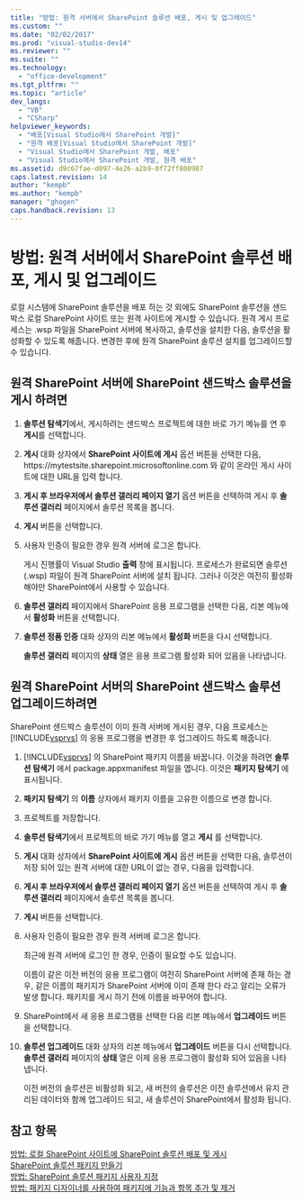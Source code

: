 ```yaml
---
title: "방법: 원격 서버에서 SharePoint 솔루션 배포, 게시 및 업그레이드"
ms.custom: ""
ms.date: "02/02/2017"
ms.prod: "visual-studio-dev14"
ms.reviewer: ""
ms.suite: ""
ms.technology: 
  - "office-development"
ms.tgt_pltfrm: ""
ms.topic: "article"
dev_langs: 
  - "VB"
  - "CSharp"
helpviewer_keywords: 
  - "배포[Visual Studio에서 SharePoint 개발]"
  - "원격 배포[Visual Studio에서 SharePoint 개발]"
  - "Visual Studio에서 SharePoint 개발, 배포"
  - "Visual Studio에서 SharePoint 개발, 원격 배포"
ms.assetid: d9c67fae-d097-4e26-a2b9-0f72ff800987
caps.latest.revision: 14
author: "kempb"
ms.author: "kempb"
manager: "ghogen"
caps.handback.revision: 13
---
```

# 방법: 원격 서버에서 SharePoint 솔루션 배포, 게시 및 업그레이드
  로컬 시스템에 SharePoint 솔루션을 배포 하는 것 외에도 SharePoint 솔루션을 샌드박스 로컬 SharePoint 사이트 또는 원격 사이트에 게시할 수 있습니다.  원격 게시 프로세스는 .wsp 파일을 SharePoint 서버에 복사하고, 솔루션을 설치한 다음, 솔루션을 활성화할 수 있도록 해줍니다.  변경한 후에 원격 SharePoint 솔루션 설치를 업그레이드할 수 있습니다.  
  
## 원격 SharePoint 서버에 SharePoint 샌드박스 솔루션을 게시 하려면  
  
1.  **솔루션 탐색기**에서, 게시하려는 샌드박스 프로젝트에 대한 바로 가기 메뉴를 연 후 **게시**를 선택합니다.  
  
2.  **게시** 대화 상자에서 **SharePoint 사이트에 게시** 옵션 버튼을 선택한 다음, https:\/\/mytestsite.sharepoint.microsoftonline.com 와 같이 온라인 게시 사이트에 대한 URL을 입력 합니다.  
  
3.  **게시 후 브라우저에서 솔루션 갤러리 페이지 열기** 옵션 버튼을 선택하여 게시 후 **솔루션 갤러리** 페이지에서 솔루션 목록을 봅니다.  
  
4.  **게시** 버튼을 선택합니다.  
  
5.  사용자 인증이 필요한 경우 원격 서버에 로그온 합니다.  
  
     게시 진행률이 Visual Studio **출력** 창에 표시됩니다.  프로세스가 완료되면 솔루션 \(.wsp\) 파일이 원격 SharePoint 서버에 설치 됩니다.  그러나 이것은 여전히 활성화 해야만 SharePoint에서 사용할 수 있습니다.  
  
6.  **솔루션 갤러리** 페이지에서 SharePoint 응용 프로그램을 선택한 다음, 리본 메뉴에서 **활성화** 버튼을 선택합니다.  
  
7.  **솔루션 정품 인증** 대화 상자의 리본 메뉴에서 **활성화** 버튼을 다시 선택합니다.  
  
     **솔루션 갤러리** 페이지의 **상태** 열은 응용 프로그램 활성화 되어 있음을 나타냅니다.  
  
## 원격 SharePoint 서버의 SharePoint 샌드박스 솔루션 업그레이드하려면  
 SharePoint 샌드박스 솔루션이 이미 원격 서버에 게시된 경우, 다음 프로세스는 [!INCLUDE[vsprvs](../sharepoint/includes/vsprvs-md.md)] 의 응용 프로그램을 변경한 후 업그레이드 하도록 해줍니다.  
  
1.  [!INCLUDE[vsprvs](../sharepoint/includes/vsprvs-md.md)] 의 SharePoint 패키지 이름을 바꿉니다.  이것을 하려면 **솔루션 탐색기** 에서 package.appxmanifest 파일을 엽니다.  이것은 **패키지 탐색기** 에 표시됩니다.  
  
2.  **패키지 탐색기** 의 **이름** 상자에서 패키지 이름을 고유한 이름으로 변경 합니다.  
  
3.  프로젝트를 저장합니다.  
  
4.  **솔루션 탐색기**에서 프로젝트의 바로 가기 메뉴를 열고 **게시** 를 선택합니다.  
  
5.  **게시** 대화 상자에서 **SharePoint 사이트에 게시** 옵션 버튼을 선택한 다음, 솔루션이 저장 되어 있는 원격 서버에 대한 URL이 없는 경우, 다음을 입력합니다.  
  
6.  **게시 후 브라우저에서 솔루션 갤러리 페이지 열기** 옵션 버튼을 선택하여 게시 후 **솔루션 갤러리** 페이지에서 솔루션 목록을 봅니다.  
  
7.  **게시** 버튼을 선택합니다.  
  
8.  사용자 인증이 필요한 경우 원격 서버에 로그온 합니다.  
  
     최근에 원격 서버에 로그인 한 경우, 인증이 필요할 수도 있습니다.  
  
     이름이 같은 이전 버전의 응용 프로그램이 여전히 SharePoint 서버에 존재 하는 경우, 같은 이름의 패키지가 SharePoint 서버에 이미 존재 한다 라고 알리는 오류가 발생 합니다.  패키지를 게시 하기 전에 이름을 바꾸어야 합니다.  
  
9. SharePoint에서 새 응용 프로그램을 선택한 다음 리본 메뉴에서 **업그레이드** 버튼을 선택합니다.  
  
10. **솔루션 업그레이드** 대화 상자의 리본 메뉴에서 **업그레이드** 버튼을 다시 선택합니다.  **솔루션 갤러리** 페이지의 **상태** 열은 이제 응용 프로그램이 활성화 되어 있음을 나타냅니다.  
  
     이전 버전의 솔루션은 비활성화 되고, 새 버전의 솔루션은 이전 솔루션에서 유지 관리된 데이터와 함께 업그레이드 되고, 새 솔루션이 SharePoint에서 활성화 됩니다.  
  
## 참고 항목  
 [방법: 로컬 SharePoint 사이트에 SharePoint 솔루션 배포 및 게시](../sharepoint/how-to-deploy-and-publish-a-sharepoint-solution-to-a-local-sharepoint-site.md)   
 [SharePoint 솔루션 패키지 만들기](../sharepoint/creating-sharepoint-solution-packages.md)   
 [방법: SharePoint 솔루션 패키지 사용자 지정](../sharepoint/how-to-customize-a-sharepoint-solution-package.md)   
 [방법: 패키지 디자이너를 사용하여 패키지에 기능과 항목 추가 및 제거](../sharepoint/how-to-add-and-remove-features-and-items-to-a-package-by-using-the-package-designer.md)  
  
  